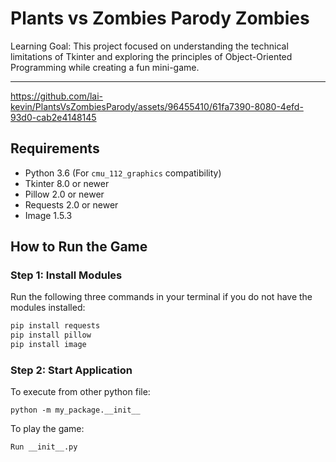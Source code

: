 # Plants vs Zombies Parody Zombies
Learning Goal: This project focused on understanding the technical limitations of Tkinter and exploring the principles of Object-Oriented Programming while creating a fun mini-game.

---

https://github.com/lai-kevin/PlantsVsZombiesParody/assets/96455410/61fa7390-8080-4efd-93d0-cab2e4148145

## Requirements
- Python 3.6 (For `cmu_112_graphics` compatibility)
- Tkinter 8.0 or newer
- Pillow 2.0 or newer
- Requests 2.0 or newer
- Image 1.5.3

## How to Run the Game

### Step 1: Install Modules
Run the following three commands in your terminal if you do not have the modules installed:

```bash
pip install requests
pip install pillow
pip install image
```

### Step 2: Start Application
To execute from other python file:
```
python -m my_package.__init__
```
To play the game:
```
Run __init__.py
```





